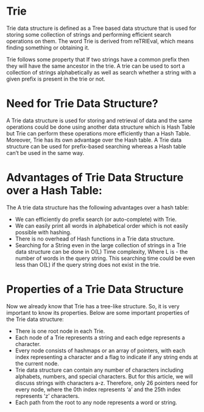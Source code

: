 # Trie

Trie data structure is defined as a Tree based data structure that is used for storing some collection of strings and performing efficient search operations on them. The word Trie is derived from reTRIEval, which means finding something or obtaining it.

Trie follows some property that If two strings have a common prefix then they will have the same ancestor in the trie. A trie can be used to sort a collection of strings alphabetically as well as search whether a string with a given prefix is present in the trie or not.

# Need for Trie Data Structure?

A Trie data structure is used for storing and retrieval of data and the same operations could be done using another data structure which is Hash Table but Trie can perform these operations more efficiently than a Hash Table.  
Moreover, Trie has its own advantage over the Hash table. A Trie data structure can be used for prefix-based searching whereas a Hash table can’t be used in the same way.

# Advantages of Trie Data Structure over a Hash Table:

The A trie data structure has the following advantages over a hash table:

- We can efficiently do prefix search (or auto-complete) with Trie.
- We can easily print all words in alphabetical order which is not easily possible with hashing.
- There is no overhead of Hash functions in a Trie data structure.
- Searching for a String even in the large collection of strings in a Trie data structure can be done in O(L) Time complexity, Where L is - the number of words in the query string. This searching time could be even less than O(L) if the query string does not exist in the trie.

# Properties of a Trie Data Structure

Now we already know that Trie has a tree-like structure. So, it is very important to know its properties.
Below are some important properties of the Trie data structure:

- There is one root node in each Trie.
- Each node of a Trie represents a string and each edge represents a character.
- Every node consists of hashmaps or an array of pointers, with each index representing a character and a flag to indicate if any string ends at the current node.
- Trie data structure can contain any number of characters including alphabets, numbers, and special characters. But for this article, we will discuss strings with characters a-z. Therefore, only 26 pointers need for every node, where the 0th index represents ‘a’ and the 25th index represents ‘z’ characters.
- Each path from the root to any node represents a word or string.

